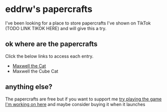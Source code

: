 # eddrw's papercrafts

I've been looking for a place to store papercrafts I've shown on TikTok (TODO LINK TIKOK HERE) and will give this a try.

## ok where are the papercrafts

Click the below links to access each entry.

- [Maxwell the Cat](papercraft-entries/maxwell-the-cat.md)
- Maxwell the Cube Cat

## anything else?

The papercrafts are free but if you want to support me [try playing the game I'm working on here](https://lizardtank.itch.io/lizard-unleashed) and maybe consider buying it when it launches
